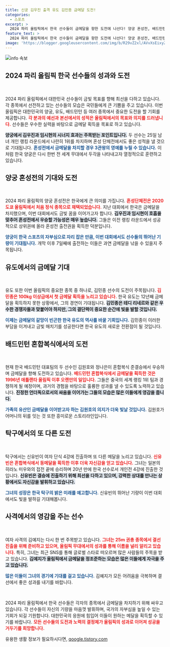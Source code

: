 ```yaml
---
title: 신궁 김우진 출격 유도 김민종 금메달 도전!
categories:
  - 스포츠
excerpt: >
  2024 파리 올림픽에서 한국 선수들이 금메달을 향한 도전에 나선다! 양궁 혼성전, 배드민턴 혼합 복식, 유도 등 여러 종목에서 기대를 모으며, 김예지 선수는 일론 머스크를 반하게 한 사격으로 금빛 쾌속을 노린다.
feature_text: >
  2024 파리 올림픽에서 한국 선수들이 금메달을 향한 도전에 나선다! 양궁 혼성전, 배드민턴 혼합 복식, 유도 등 여러 종목에서 기대를 모으며, 김예지 선수는 일론 머스크를 반하게 한 사격으로 금빛 쾌속을 노린다.
image: 'https://blogger.googleusercontent.com/img/b/R29vZ2xl/AVvXsEixyZcFfHzMRdzZMjFBmAUKJYCLCGyLL1o632UiGVXcaFdKo_bkvkuCioo0uUKlGfBVcT3P84aROyZIXSBEx3Aw5nCQ3pTgDom1WDC4m8eifvWiAmWEEVb4x6G_l8C0QH225ldMjyaFvpxGEBGNO37VmDTDMHGhJPq73UglMfDca1-0aw/s1600/blogspot.png'
---
```


<p><img src="https://blogger.googleusercontent.com/img/b/R29vZ2xl/AVvXsEixyZcFfHzMRdzZMjFBmAUKJYCLCGyLL1o632UiGVXcaFdKo_bkvkuCioo0uUKlGfBVcT3P84aROyZIXSBEx3Aw5nCQ3pTgDom1WDC4m8eifvWiAmWEEVb4x6G_l8C0QH225ldMjyaFvpxGEBGNO37VmDTDMHGhJPq73UglMfDca1-0aw/s1600/blogspot.png" alt="info 속보" /></p>

<h2 data-ke-size="size26">2024 파리 올림픽 한국 선수들의 성과와 도전</h2>

<p data-ke-size="size16">&nbsp;</p>

<p>2024 파리 올림픽에서 대한민국 선수들이 금빛 목표를 향해 최선을 다하고 있습니다. 각 종목에서 선전하고 있는 선수들의 모습은 국민들에게 큰 기쁨을 주고 있습니다. 이번 올림픽은 대한민국의 양궁, 유도, 배드민턴 등 여러 종목에서 중요한 도전을 할 기회를 제공합니다. <b><span style="color: #ee2323;">각 분과의 예선과 본선에서의 성적은 올림픽에서의 목표와 의지를 드러냅니다.</span></b> 선수들은 우수한 실력을 바탕으로 금메달 획득을 목표로 하고 있습니다.</p>

<p><b><span style="background-color: #21538527;">양궁에서 김우진과 임시현의 시너지 효과는 주목받는 포인트입니다.</span></b> 두 선수는 25일 남녀 개인 랭킹 라운드에서 나란히 1위를 차지하며 혼성 단체전에서도 좋은 성적을 낼 것으로 기대됩니다. <b><span style="color: #1a5490;">혼성전에서 금메달을 차지할 경우 3관왕의 영예를 누릴 수 있습니다.</span></b> 이처럼 한국 양궁은 다시 한번 전 세계 무대에서 두각을 나타내고자 열정적으로 훈련하고 있습니다.</p>

<h2 data-ke-size="size26">양궁 혼성전의 기대와 도전</h2>

<p data-ke-size="size16">&nbsp;</p>

<p>2024 파리 올림픽의 양궁 혼성전은 한국에게 큰 의미를 가집니다. <b><span style="color: #ee2323;">혼성단체전은 2020 도쿄 올림픽에서 처음 정식 종목으로 채택되었습니다.</span></b> 지난 대회에서 한국은 금메달을 차지했으며, 이번 대회에서도 금빛 꿈을 이어가고자 합니다. <b><span style="background-color: #21538527;">김우진과 임시현이 호흡을 맞추어 혼성전에서 우승할 가능성은 매우 높습니다.</span></b> 그들은 이전 랭킹 라운드에서 성공적으로 상위권에 올라 혼성전 출전권을 획득한 덕분입니다.</p>

<p><b><span style="color: #1a5490;">양궁이 한국 스포츠의 자부심으로 자리 잡은 만큼, 이번 대회에서도 선수들의 뛰어난 기량이 기대됩니다.</span></b> 개막 이후 7일째에 출전하는 이들은 과연 금메달을 낚을 수 있을지 주목됩니다.</p>

<h2 data-ke-size="size26">유도에서의 금메달 기대</h2>

<p data-ke-size="size16">&nbsp;</p>

<p>유도 또한 이번 올림픽의 중요한 종목 중 하나로, 김민종 선수의 도전이 주목됩니다. <b><span style="color: #ee2323;">김민종은 100kg 이상급에서 첫 금메달 획득을 노리고 있습니다.</span></b> 한국 유도는 12년째 금메달을 획득하지 못한 상황에서, 그의 경연이 기대됩니다. <b><span style="background-color: #21538527;">김민종은 테디 리네르와 같은 우수한 경쟁자들과 맞붙어야 하지만, 그의 결단력이 중요한 순간에 빛을 발할 것입니다.</span></b> </p>

<p><b><span style="color: #1a5490;">이제는 금메달의 갈망이 빈곤한 한국 유도의 역사를 바꿀 기회입니다.</span></b> 김민종이 이러한 부담을 이겨내고 금빛 매치기를 성공한다면 한국 유도의 새로운 전환점이 될 것입니다.</p>

<h2 data-ke-size="size26">배드민턴 혼합복식에서의 도전</h2>

<p data-ke-size="size16">&nbsp;</p>

<p>현재 한국 배드민턴 대표팀의 두 선수인 김원호와 정나은이 혼합복식 준결승에서 우승하며 금메달을 향해 도전하고 있습니다. <b><span style="color: #ee2323;">배드민턴 혼합복식에서 금메달을 획득한 것은 1996년 애틀랜타 올림픽 이후 오랜만의 일입니다.</span></b> 그들은 중국의 세계 랭킹 1위 팀과 경쟁하게 될 예정이며, 과거의 경험을 바탕으로 훌륭한 성과를 낼 수 있도록 노력하고 있습니다. <b><span style="background-color: #21538527;">진정한 언더독으로서의 싸움을 이어가는 그들의 모습은 많은 이들에게 영감을 줍니다.</span></b> </p>

<p><b><span style="color: #1a5490;">가족의 유산인 금메달을 이어받고자 하는 김원호의 의지가 더욱 빛날 것입니다.</span></b> 김원호가 어머니의 뒤를 잇는 것 또한 흥미로운 스토리라인입니다.</p>

<h2 data-ke-size="size26">탁구에서의 또 다른 도전</h2>

<p data-ke-size="size16">&nbsp;</p>

<p>탁구에서는 신유빈이 여자 단식 4강에 진출하며 또 다른 메달을 노리고 있습니다. <b><span style="color: #ee2323;">신유빈은 혼합복식에서 동메달을 획득한 이후 더욱 자신감을 얻고 있습니다.</span></b> 그녀는 일본의 히라노 미우와의 접전 끝에 승리하며 20년 만에 한국 선수로서 개인전 4강에 진출한 것입니다. <b><span style="background-color: #21538527;">신유빈은 결승에 진출하기 위해 최선을 다하고 있으며, 강력한 상대를 만나는 상황에서도 자신감을 발휘하고 있습니다.</span></b> </p>

<p><b><span style="color: #1a5490;">그녀의 성장은 한국 탁구의 밝은 미래를 예고합니다.</span></b> 신유빈의 뛰어난 기량이 이번 대회에서도 빛을 발하길 기대해봅니다.</p>

<h2 data-ke-size="size26">사격에서의 영감을 주는 선수</h2>

<p data-ke-size="size16">&nbsp;</p>

<p>여자 사격의 김예지는 다시 한 번 주목받고 있습니다. <b><span style="color: #ee2323;">그녀는 25m 권총 종목에서 결선 진출을 위해 준비하고 있으며, 올림픽 무대에서의 성과를 통해 이름을 널리 알리고 있습니다.</span></b> 특히, 그녀는 최근 SNS를 통해 글로벌 스타로 떠오르며 많은 사람들의 주목을 받고 있습니다. <b><span style="background-color: #21538527;">김예지가 올림픽에서 금메달을 정조준하는 모습은 많은 이들에게 자극을 주고 있습니다.</span></b> </p>

<p><b><span style="color: #1a5490;">많은 이들이 그녀의 경기에 기대를 걸고 있습니다.</span></b> 김예지가 모든 어려움을 극복하며 결선에서 좋은 성과를 내기를 바랍니다.</p>

<p data-ke-size="size16">&nbsp;</p>

<p>2024 파리 올림픽에서 한국 선수들은 각자의 종목에서 금메달을 차지하기 위해 싸우고 있습니다. 각 선수들이 자신의 기량을 마음껏 발휘하며, 국가의 자부심을 높일 수 있는 기회가 되길 기원합니다. 대한민국의 응원에 힘입어 이들이 원하는 메달을 획득할 수 있기를 바랍니다. <b><span style="color: #ee2323;">모든 선수들의 도전과 노력의 결정체가 올림픽의 성과로 이어져 성공을 거두기를 희망합니다.</span></b></p>
유용한 생활 정보가 필요하시다면, <a href="https://qoogle.tistory.com" rel="dofollow">qoogle.tistory.com</a>


